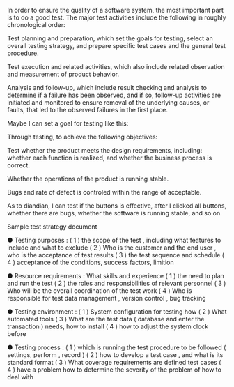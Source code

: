 In order to ensure the quality of a software system, the most important part is to do a good test. The major test activities include the following in roughly chronological order:

Test planning and preparation, which set the goals for testing, select an overall testing strategy, and prepare specific test cases and the general test procedure.

Test execution and related activities, which also include related observation and measurement of product behavior.

Analysis and follow-up, which include result checking and analysis to determine if a failure has been observed, and if so, follow-up activities are initiated and monitored to ensure removal of the underlying causes, or faults, that led to the observed failures in the first place.

Maybe I can set a goal for testing like this:

Through testing, to achieve the following objectives: 

Test whether the product meets the design requirements, including: whether each function is realized, and whether the business process is correct. 

Whether the operations of the product is running stable. 

Bugs and rate of defect is controled within the range of acceptable.

As to diandian, I can test if the buttons is effective, after I clicked all buttons, whether there are bugs, whether the software is running stable, and so on.

Sample test strategy document

● Testing purposes :
( 1 ) the scope of the test , including what features to include and what to exclude
( 2 ) Who is the customer and the end user , who is the acceptance of test results 
( 3 ) the test sequence and schedule
( 4 ) acceptance of the conditions, success factors, limition

● Resource requirements :
What skills and experience
( 1 ) the need to plan and run the test
( 2 ) the roles and responsibilities of relevant personnel
( 3 ) Who will be the overall coordination of the test work
( 4 ) Who is responsible for test data management , version control , bug tracking

● Testing environment :
( 1 ) System configuration for testing how
( 2 ) What automated tools
( 3 ) What are the test data ( database and enter the transaction ) needs, how to install
( 4 ) how to adjust the system clock before

● Testing process :
( 1 ) which is running the test procedure to be followed ( settings, perform , record )
( 2 ) how to develop a test case , and what is its standard format
( 3 ) What  coverage requirements are defined test cases
( 4 ) have a problem how to determine the severity of the problem of how to deal with

